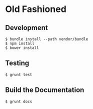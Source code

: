 # Old Fashioned

## Development

	$ bundle install --path vendor/bundle
	$ npm install
	$ bower install

## Testing

	$ grunt test

## Build the Documentation

	$ grunt docs
